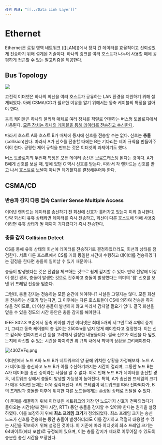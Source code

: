 ```yaml
---
상위 링크: "[[../Data Link Layer]]"
---
```

# Ethernet
Ethernet은 로컬 영역 네트워크 ([[LAN]])에서 장치 간 데이터를 효율적이고 신뢰성있게 전송하기 위해 설계된 기술이다. 하나의 링크를 여러 호스트가 나누어 사용할 때에 공평하게 접근할 수 있는 알고리즘을 제공한다.
## Bus Topology
![](https://i.imgur.com/QR265ri.png)

고전적 이더넷은 하나의 회선을 여러 호스트가 공유하는 LAN 환경을 지원하기 위해 설계되었다. 아래 CSMA/CD가 필요한 이유를 알기 위해서는 동축 케이블의 특징을 알아야 한다.

동축 케이블은 하나의 물리적 매체로 여러 장치를 직렬로 연결하는 버스형 토폴로지에서 사용된다. [모든 장치는 하나의 케이블을 통해 데이터를 전송하고 수신한다](Multiple%20Access).

따라서 호스트 A와 호스트 B가 매체에 동시에 신호를 전송할 수는 없다. 신호는 **충돌**(collision)한다. 따라서 A가 신호를 전송할 때에는 B는 기다리는 제어 규칙을 만들어주어야 한다. 공평한 제어 규칙을 만드는 것은 이더넷의 과제이기도 했다.

버스 토폴로지의 두번째 특징은 모든 데이터 송신은 브로드캐스팅 된다는 것이다. A가 B에게 신호를 보낼 때, 옆에 있던 C 역시 신호를 받는다. 따라서 각 랜카드는 신호를 받고 나서 호스트로 보낼지 아니면 폐기할지를 결정해주어야 한다.

## CSMA/CD
### 반송파 감지 다중 접속 Carrier Sense Multiple Access
이더넷 랜카드는 데이터를 송신하기 전 회선에 신호가 흘러가고 있는지 미리 검사한다. 만약 회선이 유휴 상태라면 데이터를 즉시 전송하고, 회선이 다른 호스트에 의해 사용중이라면 유휴 상태가 될 때까지 기다렸다가 즉시 전송한다.

### 충돌 감지 Collision Detect
CS를 통해 유휴 상태의 회선에 데이터를 전송하기로 결정하였더라도, 회선의 상태를 점검한다. 서로 다른 호스트에서 CS를 거의 동일한 시간에 수행하고 데이터를 전송하겠다는 결정을 한다면 충돌이 일어날 수 있기 때문이다.

충돌이 발생했다는 것은 전압을 체크하는 것으로 쉽게 감지할 수 있다. 만약 전압에 이상이 생긴 경우, 충돌이 발생한 것으로 간주하고 충돌이 발생했다는 의미의 '잼' 신호를 보낸 뒤 프레임 전송을 멈춘다.

그런데, 충돌 감지는 전송하는 모든 순간에 해야하나? 사실은 그렇지는 않다. 모든 회선을 전송하는 신호가 덮는다면,  그 이후에는 다른 호스트들이 CS에 의하여 전송을 하지 않을 것이므로, 더 이상 충돌이 발생하지 않고 따라서 감지할 필요가 없다. 결국 회선을 덮을 수 있을 정도의 시간 동안은 충돌 감지를 해야한다.

IEEE 802.3 표준에서 동축 케이블 기반 이더넷은 최대 5개의 세그먼트와 4개의 중계기, 그리고 동축 케이블의 총 길이는 2500m를 넘지 않게 해야한다고 결정했다. 이는 신호 감쇠와 전파지연시간 등을 고려해서 결정한 내용들이다. 결국 신호가 회선을 다 덮었는지에 확신할 수 있는 시간을 따지려면 위 규칙 내에서 최악의 상황을 고려해야한다.

![430ZVFq.png](https://i.imgur.com/430ZVFq.png)

이더넷에서 노드 A와 노드 B가 네트워크의 양 끝에 위치한 상황을 가정해보자. 노드 A가 데이터를 송신하고 노드 B가 이를 수신하기까지는 시간이 걸리며, 그동안 노드 B는 A가 데이터를 송신 중이라는 사실을 알 수 없다. 이로 인해 노드 B가 데이터를 송신할 경우, 네트워크 상에서 충돌이 발생할 가능성이 높아진다. 특히, A가 송신한 프레임의 크기가 매우 작다면 문제는 더욱 심각해진다. A의 프레임이 네트워크를 따라 전파되다가, B의 프레임과 충돌한 이후에 위치한 다른 노드들에게는 손상된 상태로 전달될 수 있다.

이 문제를 해결하기 위해 이더넷은 네트워크의 가장 먼 노드까지 신호가 전파되었다가 돌아오는 시간(왕복 전파 시간, RTT) 동안 충돌을 감지할 수 있어야 한다는 원칙을 설정하였다. 이를 보장하기 위해 **최소 프레임 크기**가 정의되었다. 최소 프레임 크기는 송신 노드가 신호를 전송하는 동안 충돌이 발생하더라도 이를 감지하고 적절히 대응할 수 있는 시간을 확보하기 위해 설정된 것이다. 이 기준에 따라 이더넷의 최소 프레임 크기는 64바이트(헤더 포함)로 규정되어 있으며, 이는 충돌 감지가 제대로 이루어질 수 있도록 충분한 송신 시간을 보장한다.
